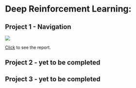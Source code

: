 # Deep Reinforcement Learning: 

## Project 1 - Navigation

![](https://user-images.githubusercontent.com/10624937/42135619-d90f2f28-7d12-11e8-8823-82b970a54d7e.gif)

[Click]() to see the report.

## Project 2 -  yet to be completed

## Project 3 -  yet to be completed